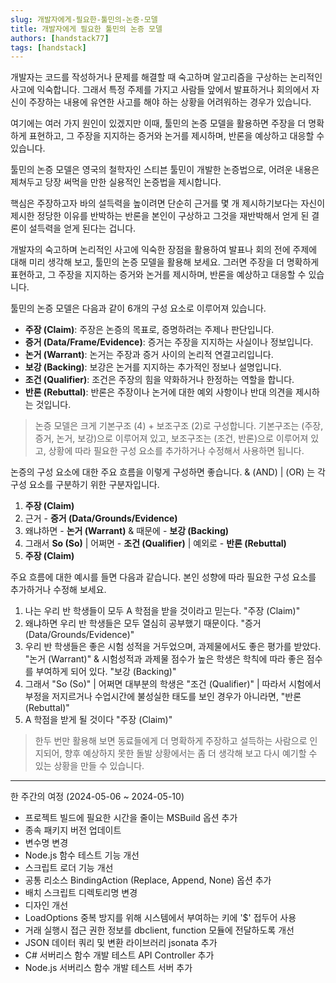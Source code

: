 ```yaml
---
slug: 개발자에게-필요한-툴민의-논증-모델
title: 개발자에게 필요한 툴민의 논증 모델
authors: [handstack77]
tags: [handstack]
---
```


개발자는 코드를 작성하거나 문제를 해결할 때 숙고하며 알고리즘을 구상하는 논리적인 사고에 익숙합니다. 그래서 특정 주제를 가지고 사람들 앞에서 발표하거나 회의에서 자신이 주장하는 내용에 유연한 사고를 해야 하는 상황을 어려워하는 경우가 있습니다.

여기에는 여러 가지 원인이 있겠지만 이때, 툴민의 논증 모델을 활용하면 주장을 더 명확하게 표현하고, 그 주장을 지지하는 증거와 논거를 제시하며, 반론을 예상하고 대응할 수 있습니다.

툴민의 논증 모델은 영국의 철학자인 스티븐 툴민이 개발한 논증법으로, 어려운 내용은 제쳐두고 당장 써먹을 만한 실용적인 논증법을 제시합니다.

핵심은 주장하고자 바의 설득력을 높이려면 단순히 근거를 몇 개 제시하기보다는 자신이 제시한 정당한 이유를 반박하는 반론을 본인이 구상하고 그것을 재반박해서 얻게 된 결론이 설득력을 얻게 된다는 겁니다.

개발자의 숙고하며 논리적인 사고에 익숙한 장점을 활용하여 발표나 회의 전에 주제에 대해 미리 생각해 보고, 툴민의 논증 모델을 활용해 보세요. 그러면 주장을 더 명확하게 표현하고, 그 주장을 지지하는 증거와 논거를 제시하며, 반론을 예상하고 대응할 수 있습니다.

툴민의 논증 모델은 다음과 같이 6개의 구성 요소로 이루어져 있습니다.

- **주장 (Claim)**: 주장은 논증의 목표로, 증명하려는 주제나 판단입니다.
- **증거 (Data/Frame/Evidence)**: 증거는 주장을 지지하는 사실이나 정보입니다.
- **논거 (Warrant)**: 논거는 주장과 증거 사이의 논리적 연결고리입니다.
- **보강 (Backing)**: 보강은 논거를 지지하는 추가적인 정보나 설명입니다.
- **조건 (Qualifier)**: 조건은 주장의 힘을 약화하거나 한정하는 역할을 합니다.
- **반론 (Rebuttal)**: 반론은 주장이나 논거에 대한 예외 사항이나 반대 의견을 제시하는 것입니다.

> 논증 모델은 크게 기본구조 (4) + 보조구조 (2)로 구성합니다. 기본구조는 (주장, 증거, 논거, 보강)으로 이루어져 있고, 보조구조는 (조건, 반론)으로 이루어져 있고, 상황에 따라 필요한 구성 요소를 추가하거나 수정해서 사용하면 됩니다.

논증의 구성 요소에 대한 주요 흐름을 이렇게 구성하면 좋습니다. & (AND) | (OR) 는 각 구성 요소를 구분하기 위한 구분자입니다.

1. **주장 (Claim)**
1. 근거 - **증거 (Data/Grounds/Evidence)**
1. 왜냐하면 - **논거 (Warrant)** & 때문에 - **보강 (Backing)**
1. 그래서 **So (So)** | 어쩌면 - **조건 (Qualifier)** | 예외로 - **반론 (Rebuttal)**
1. **주장 (Claim)**

주요 흐름에 대한 예시를 들면 다음과 같습니다. 본인 성향에 따라 필요한 구성 요소를 추가하거나 수정해 보세요.

1. 나는 우리 반 학생들이 모두 A 학점을 받을 것이라고 믿는다. "주장 (Claim)"
1. 왜냐하면 우리 반 학생들은 모두 열심히 공부했기 때문이다. "증거 (Data/Grounds/Evidence)"
1. 우리 반 학생들은 좋은 시험 성적을 거두었으며, 과제물에서도 좋은 평가를 받았다. "논거 (Warrant)" & 시험성적과 과제물 점수가 높은 학생은 학칙에 따라 좋은 점수를 부여하게 되어 있다. "보강 (Backing)"
1. 그래서 "So (So)" | 어쩌면 대부분의 학생은 "조건 (Qualifier)" | 따라서 시험에서 부정을 저지르거나 수업시간에 불성실한 태도를 보인 경우가 아니라면, "반론 (Rebuttal)"
1. A 학점을 받게 될 것이다 "주장 (Claim)"

> 한두 번만 활용해 보면 동료들에게 더 명확하게 주장하고 설득하는 사람으로 인지되어, 향후 예상하지 못한 돌발 상황에서는 좀 더 생각해 보고 다시 예기할 수 있는 상황을 만들 수 있습니다.

---

한 주간의 여정 (2024-05-06 ~ 2024-05-10)

- 프로젝트 빌드에 필요한 시간을 줄이는 MSBuild 옵션 추가
- 종속 패키지 버전 업데이트
- 변수명 변경
- Node.js 함수 테스트 기능 개선
- 스크립트 로더 기능 개선
- 공통 리소스 BindingAction (Replace, Append, None) 옵션 추가
- 배치 스크립트 디렉토리명 변경
- 디자인 개선
- LoadOptions 중복 방지를 위해 시스템에서 부여하는 키에 '$' 접두어 사용
- 거래 실행시 접근 권한 정보를 dbclient, function 모듈에 전달하도록 개선
- JSON 데이터 쿼리 및 변환 라이브러리 jsonata 추가
- C# 서버리스 함수 개발 테스트 API Controller 추가
- Node.js 서버리스 함수 개발 테스트 서버 추가